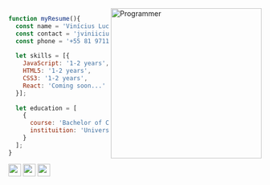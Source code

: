 <img src="https://i2.wp.com/allhtaccess.info/wp-content/uploads/2018/03/programming.gif?fit=1281%2C716&ssl=1" min-width="300px" max-width="300px" width="300px" height="300px" align="right" alt="Programmer">

```javascript
function myResume(){
  const name = 'Vinícius Lucena';
  const contact = 'jviniiciuslucena@gmail.com';
  const phone = '+55 81 97113-3619';
  
  let skills = [{
    JavaScript: '1-2 years',
    HTML5: '1-2 years',
    CSS3: '1-2 years',
    React: 'Coming soon...'
  }];
  
  let education = [
    {
      course: 'Bachelor of Computer Science',
      instituition: 'Universidade Federal do Agreste de Pernambuco'
    }
  ];
}
```

<p align="left">
  <a href="mailto:jviniiciuslucena@gmail.com" alt="Gmail">
  <img src="https://img.shields.io/badge/-Gmail-FF0000?style=flat-square&labelColor=FF0000&logo=gmail&logoColor=white&link=mailto:jviniiciuslucena@gmail.com" height="25px"/></a>

  <a href="https://www.linkedin.com/in/viniciuslucena/" alt="Linkedin">
  <img src="https://img.shields.io/badge/-Linkedin-0e76a8?style=flat-square&logo=Linkedin&logoColor=white&link=https://www.linkedin.com/in/viniciuslucena/" height="25px"/></a>

  <a href="https://api.whatsapp.com/send?phone=5581971133619" alt="WhatsApp">
  <img src="https://img.shields.io/badge/-WhatsApp-25d366?style=flat-square&labelColor=25d366&logo=whatsapp&logoColor=white&link=https://api.whatsapp.com/send?phone=5581971133619" height="25px"/></a>
</p>  

